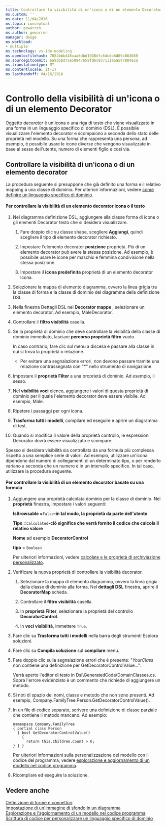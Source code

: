 ```yaml
---
title: Controllare la visibilità di un'icona o di un elemento Decorator | Documenti Microsoft
ms.custom: ''
ms.date: 11/04/2016
ms.topic: conceptual
author: gewarren
ms.author: gewarren
manager: douge
ms.workload:
- multiple
ms.technology: vs-ide-modeling
ms.openlocfilehash: 7682bbb448caa6dbd1938dfc6dcdb6d89c083680
ms.sourcegitcommit: 6a9d5bd75e50947659fd6c837111a6a547884e2a
ms.translationtype: MT
ms.contentlocale: it-IT
ms.lasthandoff: 04/16/2018
---
```

# <a name="controlling-the-visibility-of-an-icon-or-decorator"></a>Controllo della visibilità di un'icona o di un elemento Decorator
Oggetto *decorator* è un'icona o una riga di testo che viene visualizzato in una forma in un linguaggio specifico di dominio (DSL). È possibile visualizzare l'elemento decorator e scompaiono a seconda dello stato delle proprietà nel modello. Su una forma che rappresenta una persona, ad esempio, è possibile usare le icone diverse che vengono visualizzate in base al sesso dell'utente, numero di elementi figlio e così via.  
  
## <a name="controlling-the-visibility-of-an-icon-or-decorator"></a>Controllare la visibilità di un'icona o di un elemento decorator  
 La procedura seguente si presuppone che già definito una forma e il relativo mapping a una classe di dominio. Per ulteriori informazioni, vedere [come definire un linguaggio specifico di dominio](../modeling/how-to-define-a-domain-specific-language.md).  
  
#### <a name="to-control-the-visibility-of-an-icon-or-text-decorator"></a>Per controllare la visibilità di un elemento decorator icona o il testo  
  
1.  Nel diagramma definizione DSL, aggiungere alla classe forma di icone o gli elementi Decorator testo che si desidera visualizzare.  
  
    1.  Fare doppio clic su classe shape, scegliere **Aggiungi**, quindi scegliere il tipo di elemento decorator richiesto.  
  
    2.  Impostare l'elemento decorator **posizione** proprietà. Più di un elemento decorator può avere la stessa posizione. Ad esempio, è possibile usare le icone per maschio e femmina condivisione nella stessa posizione.  
  
    3.  Impostare il **icona predefinita** proprietà di un elemento decorator icona.  
  
2.  Selezionare la mappa di elemento diagramma, ovvero la linea grigia tra la classe di forma e la classe di dominio del diagramma della definizione DSL.  
  
3.  Nella finestra Dettagli DSL nel **Decorator mappe** , selezionare un elemento decorator. Ad esempio, MaleDecorator.  
  
4.  Controllare il **filtro visibilità** casella.  
  
5.  Se la proprietà di dominio che deve controllare la visibilità della classe di dominio immediato, lasciare **percorso proprietà filtro** vuoto.  
  
     In caso contrario, fare clic sul menu a discesa e passare alla classe in cui si trova la proprietà o relazione.  
  
    -   Per evitare una segnalazione errori, non devono passare tramite una relazione contrassegnata con "*" nello strumento di navigazione.  
  
6.  Impostare il **proprietà Filter** a una proprietà di dominio. Ad esempio, il sesso.  
  
7.  Nel **visibilità voci** elenco, aggiungere i valori di questa proprietà di dominio per il quale l'elemento decorator deve essere visibile. Ad esempio, Male.  
  
8.  Ripetere i passaggi per ogni icona.  
  
9. **Trasforma tutti i modelli**, compilare ed eseguire e aprire un diagramma di test.  
  
10. Quando si modifica il valore della proprietà controllo, le espressioni Decorator dovrà essere visualizzato e scompare.  
  
 Spesso si desidera visibilità sia controllata da una formula più complessa rispetto a una semplice serie di valori. Ad esempio, utilizzare un'icona dipendono dal numero di collegamenti di un determinato tipo, o per renderlo variano a seconda che un numero è in un intervallo specifico. In tal caso, utilizzare la procedura seguente.  
  
#### <a name="to-control-the-visibility-of-a-decorator-based-on-a-formula"></a>Per controllare la visibilità di un elemento decorator basate su una formula  
  
1.  Aggiungere una proprietà calcolata dominio per la classe di dominio. Nel **proprietà** finestra, impostare i valori seguenti:  
  
     **IsBrowsable =**`False`**-in tal modo, la proprietà da parte dell'utente**   
  
     **Tipo =**`Calculated`**-ciò significa che verrà fornito il codice che calcola il relativo valore**   
  
     **Nome** ad esempio **DecoratorControl**  
  
     **tipo** = `Boolean`  
  
     Per ulteriori informazioni, vedere [calcolate e le proprietà di archiviazione personalizzato](../modeling/calculated-and-custom-storage-properties.md).  
  
2.  Verificare la nuova proprietà di controllare la visibilità decorator.  
  
    1.  Selezionare la mappa di elemento diagramma, ovvero la linea grigia dalla classe di dominio alla forma. Nel **dettagli DSL** finestra, aprire il **DecoratorMap** scheda.  
  
    2.  Controllare il **filtro visibilità** casella.  
  
    3.  In **proprietà Filter**, selezionare la proprietà del controllo **DecoratorControl**.  
  
    4.  In **voci visibilità**, immettere `True`.  
  
3.  Fare clic su **Trasforma tutti i modelli** nella barra degli strumenti Esplora soluzioni.  
  
4.  Fare clic su **Compila soluzione** sul **compilare** menu.  
  
5.  Fare doppio clic sulla segnalazione errori che è presente: "*YourClass* non contiene una definizione per GetDecoratorControlValue...".  
  
     Verrà aperto l'editor di testo in Dsl\GeneratedCode\DomainClasses.cs. Sopra l'errore evidenziato è un commento che richiede di aggiungere un metodo.  
  
6.  Si noti di spazio dei nomi, classe e metodo che non sono presenti.  Ad esempio, Company.FamilyTree.Person.GetDecoratorControlValue().  
  
7.  In un file di codice separato, scrivere una definizione di classe parziale che contiene il metodo mancano. Ad esempio:  
  
    ```  
    namespace Company.FamilyTree  
    { partial class Person  
      { bool GetDecoratorControlValue()  
        {  
          return this.Children.Count > 0;  
    } } }  
    ```  
  
     Per ulteriori informazioni sulla personalizzazione del modello con il codice del programma, vedere [esplorazione e aggiornamento di un modello nel codice programma](../modeling/navigating-and-updating-a-model-in-program-code.md).  
  
8.  Ricompilare ed eseguire la soluzione.  
  
## <a name="see-also"></a>Vedere anche  
 [Definizione di forme e connettori](../modeling/defining-shapes-and-connectors.md)   
 [Impostazione di un'immagine di sfondo in un diagramma](../modeling/setting-a-background-image-on-a-diagram.md)   
 [Esplorazione e l'aggiornamento di un modello nel codice programma](../modeling/navigating-and-updating-a-model-in-program-code.md)   
 [Scrittura di codice per personalizzare un linguaggio specifico di dominio](../modeling/writing-code-to-customise-a-domain-specific-language.md)